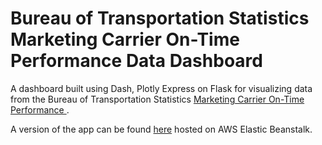 # Bureau of Transportation Statistics Marketing Carrier On-Time Performance Data Dashboard

A dashboard built using Dash, Plotly Express on Flask for visualizing data from the Bureau of Transportation Statistics [Marketing Carrier On-Time Performance ](https://www.transtats.bts.gov/).

A version of the app can be found [here](http://airlinesdash-env-1.eba-nhpskh9g.us-east-1.elasticbeanstalk.com/) hosted on AWS Elastic Beanstalk.
